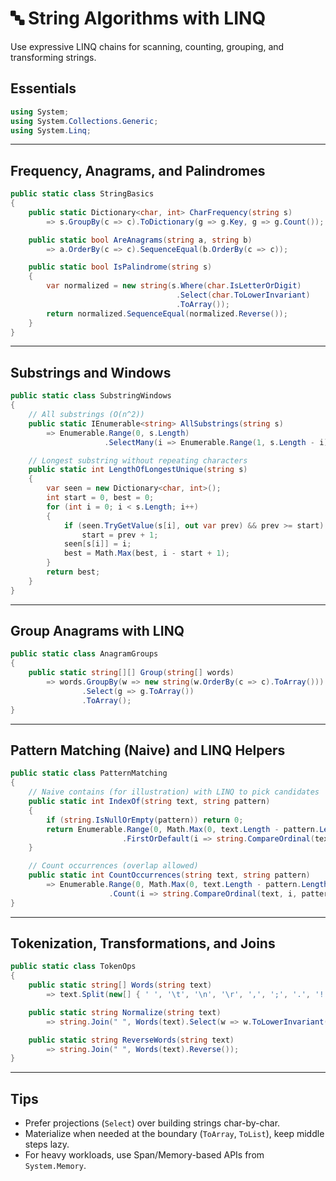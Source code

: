 # 🔤 String Algorithms with LINQ

Use expressive LINQ chains for scanning, counting, grouping, and transforming strings.

## Essentials
```csharp
using System;
using System.Collections.Generic;
using System.Linq;
```

---

## Frequency, Anagrams, and Palindromes
```csharp
public static class StringBasics
{
    public static Dictionary<char, int> CharFrequency(string s)
        => s.GroupBy(c => c).ToDictionary(g => g.Key, g => g.Count());

    public static bool AreAnagrams(string a, string b)
        => a.OrderBy(c => c).SequenceEqual(b.OrderBy(c => c));

    public static bool IsPalindrome(string s)
    {
        var normalized = new string(s.Where(char.IsLetterOrDigit)
                                     .Select(char.ToLowerInvariant)
                                     .ToArray());
        return normalized.SequenceEqual(normalized.Reverse());
    }
}
```

---

## Substrings and Windows
```csharp
public static class SubstringWindows
{
    // All substrings (O(n^2))
    public static IEnumerable<string> AllSubstrings(string s)
        => Enumerable.Range(0, s.Length)
                     .SelectMany(i => Enumerable.Range(1, s.Length - i).Select(len => s.Substring(i, len)));

    // Longest substring without repeating characters
    public static int LengthOfLongestUnique(string s)
    {
        var seen = new Dictionary<char, int>();
        int start = 0, best = 0;
        for (int i = 0; i < s.Length; i++)
        {
            if (seen.TryGetValue(s[i], out var prev) && prev >= start)
                start = prev + 1;
            seen[s[i]] = i;
            best = Math.Max(best, i - start + 1);
        }
        return best;
    }
}
```

---

## Group Anagrams with LINQ
```csharp
public static class AnagramGroups
{
    public static string[][] Group(string[] words)
        => words.GroupBy(w => new string(w.OrderBy(c => c).ToArray()))
                .Select(g => g.ToArray())
                .ToArray();
}
```

---

## Pattern Matching (Naive) and LINQ Helpers
```csharp
public static class PatternMatching
{
    // Naive contains (for illustration) with LINQ to pick candidates
    public static int IndexOf(string text, string pattern)
    {
        if (string.IsNullOrEmpty(pattern)) return 0;
        return Enumerable.Range(0, Math.Max(0, text.Length - pattern.Length + 1))
                         .FirstOrDefault(i => string.CompareOrdinal(text, i, pattern, 0, pattern.Length) == 0, -1);
    }

    // Count occurrences (overlap allowed)
    public static int CountOccurrences(string text, string pattern)
        => Enumerable.Range(0, Math.Max(0, text.Length - pattern.Length + 1))
                      .Count(i => string.CompareOrdinal(text, i, pattern, 0, pattern.Length) == 0);
}
```

---

## Tokenization, Transformations, and Joins
```csharp
public static class TokenOps
{
    public static string[] Words(string text)
        => text.Split(new[] { ' ', '\t', '\n', '\r', ',', ';', '.', '!', '?' }, StringSplitOptions.RemoveEmptyEntries);

    public static string Normalize(string text)
        => string.Join(" ", Words(text).Select(w => w.ToLowerInvariant()));

    public static string ReverseWords(string text)
        => string.Join(" ", Words(text).Reverse());
}
```

---

## Tips
- Prefer projections (`Select`) over building strings char-by-char.
- Materialize when needed at the boundary (`ToArray`, `ToList`), keep middle steps lazy.
- For heavy workloads, use Span/Memory-based APIs from `System.Memory`.
